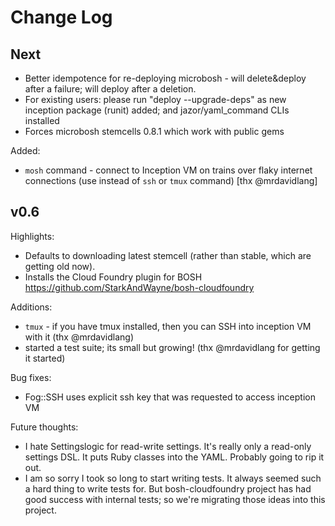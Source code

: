 # Change Log

## Next

* Better idempotence for re-deploying microbosh - will delete&deploy after a failure; will deploy after a deletion.
* For existing users: please run "deploy --upgrade-deps" as new inception package (runit) added; and jazor/yaml_command CLIs installed
* Forces microbosh stemcells 0.8.1 which work with public gems

Added:

* `mosh` command - connect to Inception VM on trains over flaky internet connections (use instead of `ssh` or `tmux` command) [thx @mrdavidlang]

## v0.6

Highlights:

* Defaults to downloading latest stemcell (rather than stable, which are getting old now).
* Installs the Cloud Foundry plugin for BOSH https://github.com/StarkAndWayne/bosh-cloudfoundry

Additions:

* `tmux` - if you have tmux installed, then you can SSH into inception VM with it (thx @mrdavidlang)
* started a test suite; its small but growing! (thx @mrdavidlang for getting it started)

Bug fixes:

* Fog::SSH uses explicit ssh key that was requested to access inception VM

Future thoughts:

* I hate Settingslogic for read-write settings. It's really only a read-only settings DSL. It puts Ruby classes into the YAML. Probably going to rip it out.
* I am so sorry I took so long to start writing tests. It always seemed such a hard thing to write tests for. But bosh-cloudfoundry project has had good success with internal tests; so we're migrating those ideas into this project.